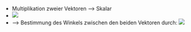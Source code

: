 - Multiplikation zweier Vektoren --> Skalar
- ![](Pasted%20image%2020231014135215.png)
- --> Bestimmung des Winkels zwischen den beiden Vektoren durch: 
![](Pasted%20image%2020231014135638.png)
